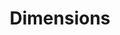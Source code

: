 ---
bigquery: https://console.cloud.google.com/bigquery?p=covid-19-dimensions-ai&page=table&d=data&t=publications
contributors: Digital Science, https://www.digital-science.com/
cost: Free for personal, non-commercial use.
description: Dimensions contains more than 100 million publications, ranging from
  articles published in scholarly journals, books and book chapters, to preprints
  and conference proceedings. All publications are contextualized with linked data
  sets, funding, publications, patents, clinical trials, and policy documents. You
  can also view associated categories, funders, institutions, and researcher profiles.
documentation: https://docs.dimensions.ai/bigquery/index.html
last_edit: 04/07/2022, 19:25:26
location: https://www.dimensions.ai/products/free/
maintained_by: Digital Science, https://www.digital-science.com/
schema_fields:
- research_org_city_names
- pmid
- filing_status
- funder_org_countries
- brief_title
- book_title
- legal_status
- citations_count
- funding_eur
- labels
- description
- research_org_state_names
- funding_nzd
- resulting_publication_ids
- category_icrp_ct
- associated_grant_ids
- funder_org_cities
- date_inserted
- cited_by_ids
- book_series_title
- mesh_headings
- citations
- research_org_state_codes
- gender
- category_rcdc
- proceedings_title
- priority_date
- editors
- end_date
- funding_cad
- ipcr
- category_sdg
- authors
- funder_orgs
- pages
- end_year
- conference
- created_date
- current_assignee
- resulting_publication_doi
- eisbn
- source_id
- category_hrcs_hc
- parent_id
- investigators
- registry
- language
- publication_date
- application_number
- license
- original_abstract
- original_assignee_countries
- expiration_year
- publication_ids
- associated_publication_doi
- email_address
- foa_number
- category_bra
- organisation_details
- original_title
- funder_org_state_codes
- kind
- acronym
- doi
- altmetrics
- research_org_country_names
- isbn
- issue
- links
- associated_publication_pmid
- current_assignee_countries
- established
- concepts
- inventor_names
- open_access_categories_v2
- granted_year
- aliases
- funding_currency
- current_assignee_orgs
- repository_url
- research_orgs
- open_access_categories
- acknowledgements
- interventions
- cpc
- associated_publication_arxiv_id
- embargo_date
- category_uoa
- title
- journal_lists
- journal
- original_assignee
- associated_publication_id
- name
- funding_cny
- date_print
- category_hra
- category_for
- date
- external_ids
- funder_org
- volume
- funding_details
- pmcid
- reference_ids
- date_normal
- status
- expiration_date
- repository_id
- funding_amount
- metrics
- legal_events
- repository_name
- categories
- wikipedia_url
- linkout
- id
- funding_usd
- funder_org_acronyms
- original_assignee_orgs
- filing_year
- start_year
- funding_chf
- family_members_ids
- assignee_orgs
- supporting_grant_ids
- researcher_ids
- date_imported_gbq
- date_modified
- publisher
- research_org_cities
- subtitles
- publication_year
- type
- active_years
- phase
- category_hrcs_rac
- family_count
- start_date
- abstract
- date_online
- family_id
- acronyms
- clinical_trial_ids
- assignee_countries
- jurisdiction
- category_icrp_cso
- mesh_terms
- priority_year
- funder_countries
- arxiv_id
- year
- funding_jpy
- types
- research_org_countries
- funding_aud
- granted_date
- patent_ids
- funding_gbp
- filing_date
- citation_string
- conditions
- grant_number
- address
- relationships
shortname: dimensions
tags:
- scholarly literature
- patents
- funding
- clinical trials
- academic profiles
terms_of_use: 'Use of both the Dimensions COVID-19 dataset and full Dimensions dataset
  are subject to the Dimensions Terms of use: https://www.dimensions.ai/policies-terms-legal '
title: Dimensions
uuid: dcff88bd-fe6b-4fdb-8159-809bf9d7bc1c
---